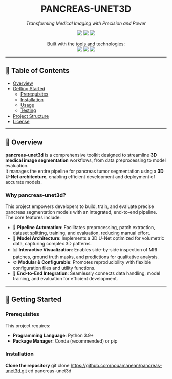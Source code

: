 <h1 align="center">PANCREAS-UNET3D</h1>

<p align="center">
  <em>Transforming Medical Imaging with Precision and Power</em>
</p>

<p align="center">
  <img src="https://img.shields.io/badge/last%20commit-today-brightgreen" />
  <img src="https://img.shields.io/badge/python-100%25-blue" />
  <img src="https://img.shields.io/badge/languages-1-lightgrey" />
</p>

<p align="center">
  Built with the tools and technologies:<br/>
  <img src="https://img.shields.io/badge/Markdown-black?logo=markdown" />
  <img src="https://img.shields.io/badge/Python-blue?logo=python" />
  <img src="https://img.shields.io/badge/YAML-red?logo=yaml" />
</p>

---

## 📑 Table of Contents
- [Overview](#overview)
- [Getting Started](#getting-started)
  - [Prerequisites](#prerequisites)
  - [Installation](#installation)
  - [Usage](#usage)
  - [Testing](#testing)
- [Project Structure](#project-structure)
- [License](#license)

---

## 📘 Overview

**pancreas-unet3d** is a comprehensive toolkit designed to streamline **3D medical image segmentation** workflows, from data preprocessing to model evaluation.  
It manages the entire pipeline for pancreas tumor segmentation using a **3D U-Net architecture**, enabling efficient development and deployment of accurate models.

### Why pancreas-unet3d?

This project empowers developers to build, train, and evaluate precise pancreas segmentation models with an integrated, end-to-end pipeline.  
The core features include:

- 🚀 **Pipeline Automation**: Facilitates preprocessing, patch extraction, dataset splitting, training, and evaluation, reducing manual effort.
- 🧠 **Model Architecture**: Implements a 3D U-Net optimized for volumetric data, capturing complex 3D patterns.
- 📊 **Interactive Visualization**: Enables side-by-side inspection of MRI patches, ground truth masks, and predictions for qualitative analysis.
- ⚙️ **Modular & Configurable**: Promotes reproducibility with flexible configuration files and utility functions.
- 🔗 **End-to-End Integration**: Seamlessly connects data handling, model training, and evaluation for efficient development.

---

## 🚀 Getting Started

### Prerequisites
This project requires:
- **Programming Language**: Python 3.9+
- **Package Manager**: Conda (recommended) or pip

### Installation
 **Clone the repository**
git clone https://github.com/nouamanean/pancreas-unet3d.git
cd pancreas-unet3d


